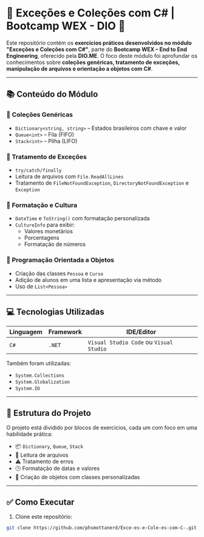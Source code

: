 # 🧠 Exceções e Coleções com C# | Bootcamp WEX - DIO 🚀

Este repositório contém os **exercícios práticos desenvolvidos no módulo "Exceções e Coleções com C#"**, parte do **Bootcamp WEX – End to End Engineering**, oferecido pela **DIO.ME**. O foco deste módulo foi aprofundar os conhecimentos sobre **coleções genéricas, tratamento de exceções, manipulação de arquivos e orientação a objetos com C#**.

---

## 📚 Conteúdo do Módulo

### 🔹 Coleções Genéricas
- `Dictionary<string, string>` – Estados brasileiros com chave e valor
- `Queue<int>` – Fila (FIFO)
- `Stack<int>` – Pilha (LIFO)

### 🔹 Tratamento de Exceções
- `try/catch/finally`
- Leitura de arquivos com `File.ReadAllLines`
- Tratamento de `FileNotFoundException`, `DirectoryNotFoundException` e `Exception`

### 🔹 Formatação e Cultura
- `DateTime` e `ToString()` com formatação personalizada
- `CultureInfo` para exibir:
  - Valores monetários
  - Porcentagens
  - Formatação de números

### 🔹 Programação Orientada a Objetos
- Criação das classes `Pessoa` e `Curso`
- Adição de alunos em uma lista e apresentação via método
- Uso de `List<Pessoa>`

---

## 💻 Tecnologias Utilizadas

| Linguagem | Framework | IDE/Editor |
|----------|-----------|------------|
| `C#`     | `.NET`    | `Visual Studio Code` ou `Visual Studio` |

Também foram utilizadas:
- `System.Collections`
- `System.Globalization`
- `System.IO`

---

## 🧪 Estrutura do Projeto

O projeto está dividido por blocos de exercícios, cada um com foco em uma habilidade prática:
- 📦 `Dictionary`, `Queue`, `Stack`
- 📂 Leitura de arquivos
- ⚠️ Tratamento de erros
- 🕒 Formatação de datas e valores
- 👥 Criação de objetos com classes personalizadas

---

## ✅ Como Executar

1. Clone este repositório:
```bash
git clone https://github.com/phsmottanerd/Exce-es-e-Cole-es-com-C-.git
